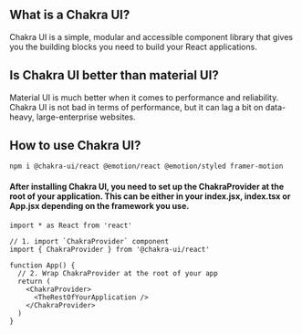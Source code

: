 ## What is a Chakra UI?

Chakra UI is a simple, modular and accessible component library that gives you the building blocks you need to build your React applications.


## Is Chakra UI better than material UI?

Material UI is much better when it comes to performance and reliability. Chakra UI is not bad in terms of performance, but it can lag a bit on data-heavy, large-enterprise websites.

## How to use Chakra UI?

```
npm i @chakra-ui/react @emotion/react @emotion/styled framer-motion
```
#### After installing Chakra UI, you need to set up the ChakraProvider at the root of your application. This can be either in your index.jsx, index.tsx or App.jsx depending on the framework you use.



```
import * as React from 'react'

// 1. import `ChakraProvider` component
import { ChakraProvider } from '@chakra-ui/react'

function App() {
  // 2. Wrap ChakraProvider at the root of your app
  return (
    <ChakraProvider>
      <TheRestOfYourApplication />
    </ChakraProvider>
  )
}

```